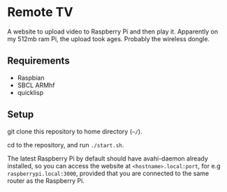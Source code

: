 # Remote TV

A website to upload video to Raspberry Pi and then play it. Apparently on my 512mb ram Pi, the upload took ages.
Probably the wireless dongle.

## Requirements

* Raspbian
* SBCL ARMhf
* quicklisp

## Setup

git clone this repository to home directory (`~/`).

cd to the repository, and run `./start.sh`.

The latest Raspberry Pi by default should have avahi-daemon already installed, so you can access the website at
`<hostname>.local:port`, for e.g `raspberrypi.local:3000`, provided that you are connected to the same router as
the Raspberry Pi.
